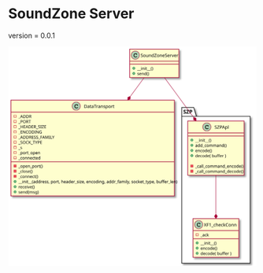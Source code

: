 # SoundZone Server

version = 0.0.1

<!-- 
To compile puml use: (Assuming plantuml you are in the directory)
plantuml.jar -tsvg readme.md -o diagrams
-->

<!--
```
@startuml class_diagram

package "SZP" {
    SZPApl --* XF1_checkConn
}

SoundZoneServer --* SZPApl


SoundZoneServer --* DataTransport


class SoundZoneServer {
    + __init__()
    + enroll_client()
    + manual_add_client()
}

class SZPApl {
    + __init__()
    + add_command()
    + encode()
    + decode( buffer )

    - _call_command_encode()
    - _call_command_decode()
}

class XF1_checkConn {
    - _ack
    + __init__()
    + encode()
    + decode( buffer )
}

class DataTransport {
    - _ADDR
    - _PORT
    - _HEADER_SIZE
    - _ENCODING
    - _ADDRESS_FAMILY
    - _SOCK_TYPE
    - _s
    - _port_open
    - _connected

    - _open_port()
    - _close()
    - _connect()
    + __init__(address, port, header_size, encoding, addr_family, socket_type, buffer_len)
    + receive()
    + send(msg)

}

@enduml
```
-->

![](diagrams/class_diagram.svg)